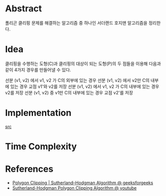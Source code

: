 # Abstract

폴리곤 클리핑 문제를 해결하는 알고리즘 중 하나인 서더랜드 호지맨 알고리즘을 정리한다.

# Idea

클리핑을 수행하는 도형(C)과 클리핑의 대상이 되는 도형(P)의 두 점들을
이용해 다음과 같이 4가지 경우를 만들어낼 수 있다.

선분 (v1, v2) 에서 v1, v2 가 C의 외부에 있는 경우
선분 (v1, v2) 에서 v2만 C의 내부에 있는 경우 교점 v1'와 v2를 저장
선분 (v1, v2) 에서 v1, v2 가 C의 내부에 있는 경우 v2를 저장
선분 (v1, v2) 중 v1만 C의 내부에 있는 경우 교점 v2'를 저장

# Implementation

[src](../fundamentals/computationalgeometry/sutherland/a.cpp)

# Time Complexity

# References

* [Polygon Clipping | Sutherland–Hodgman Algorithm @ geeksforgeeks](http://www.geeksforgeeks.org/polygon-clipping-sutherland-hodgman-algorithm-please-change-bmp-images-jpeg-png/)
* [Sutherland-Hodgman Polygon Clipping Algorithm @ youtube](https://www.youtube.com/watch?v=S091lKYWbSs)
